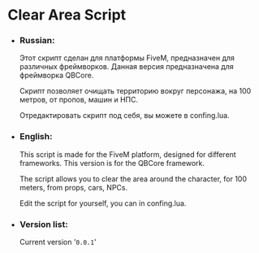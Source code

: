 # Clear Area Script



- ### Russian:

    Этот скрипт сделан для платформы FiveM, предназначен для различных фреймворков. Данная версия предназначена для фреймворка QBCore. 

    Скрипт позволяет очищать территорию вокруг персонажа, на 100 метров, от пропов, машин и НПС. 

    Отредактировать скрипт под себя, вы можете в confing.lua.

- ### English:

    This script is made for the FiveM platform, designed for different frameworks. This version is for the QBCore framework. 

    The script allows you to clear the area around the character, for 100 meters, from props, cars, NPCs. 

    Edit the script for yourself, you can in confing.lua.

- ### Version list:

    Current version '`0.0.1`'
